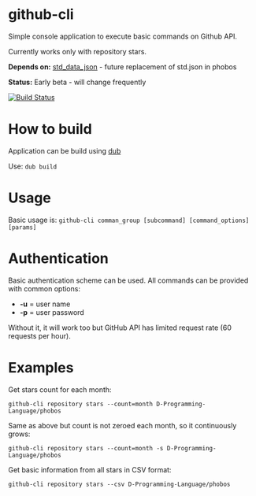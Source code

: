 github-cli
==========
Simple console application to execute basic commands on Github API.

Currently works only with repository stars.

**Depends on:** [std_data_json](https://github.com/s-ludwig/std_data_json) - future replacement of std.json in phobos

**Status:** Early beta - will change frequently

[![Build Status](https://travis-ci.org/chalucha/github-cli.svg?branch=master)](https://travis-ci.org/chalucha/github-cli)

# How to build
Application can be build using [dub](https://github.com/D-Programming-Language/dub)

Use: ```dub build```

# Usage

Basic usage is:
```github-cli comman_group [subcommand] [command_options] [params]```

# Authentication
Basic authentication scheme can be used.
All commands can be provided with common options:
- **-u** = user name
- **-p** = user password

Without it, it will work too but GitHub API has limited request rate (60 requests per hour).

# Examples

Get stars count for each month:
```
github-cli repository stars --count=month D-Programming-Language/phobos
```

Same as above but count is not zeroed each month, so it continuously grows:
```
github-cli repository stars --count=month -s D-Programming-Language/phobos
```

Get basic information from all stars in CSV format:
```
github-cli repository stars --csv D-Programming-Language/phobos
```
